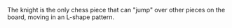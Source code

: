 The knight is the only chess piece that can "jump" over other pieces on the board, moving in an L-shape pattern.
